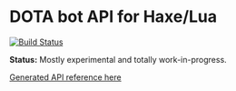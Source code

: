 # DOTA bot API for Haxe/Lua

[![Build Status](https://travis-ci.org/nadako/hxdotabot.svg?branch=master)](https://travis-ci.org/nadako/hxdotabot)

**Status:** Mostly experimental and totally work-in-progress.

[Generated API reference here](https://nadako.github.io/hxdotabot/)
